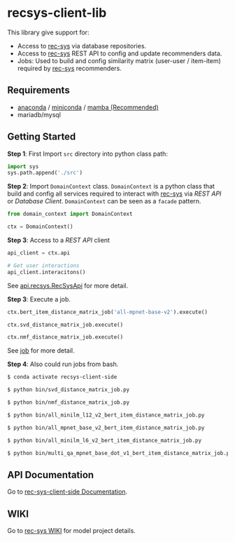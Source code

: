 # recsys-client-lib

This library give support for:

* Access to [rec-sys](https://github.com/magistery-tps/rec-sys) via database repositories.
* Access to [rec-sys](https://github.com/magistery-tps/rec-sys) REST API to config and update recommenders data.
* Jobs: Used to build and config similarity matrix (user-user / item-item) required by [rec-sys](https://github.com/magistery-tps/rec-sys) recommenders.

## Requirements

* [anaconda](https://www.anaconda.com/products/individual) / [miniconda](https://docs.conda.io/en/latest/miniconda.html) / [mamba (Recommended)](https://github.com/mamba-org/mamba)
* mariadb/mysql


## Getting Started

**Step 1**: First Import `src` directory into python class path:

```python
import sys
sys.path.append('./src')
```

**Step 2**: Import `DomainContext` class. `DomainContext` is a python class that build and config all services required to interact with [rec-sys](https://github.com/magistery-tps/rec-sys) via _REST API_ or _Database Client_. `DomainContext` can be seen as a `facade` pattern. 

```python
from domain_context import DomainContext

ctx = DomainContext()
```

**Step 3**: Access to a _REST API_ client

```python
api_client = ctx.api

# Get user interactions
api_client.interacitons()
```
See [api.recsys.RecSysApi](https://magistery-tps.github.io/rec-sys-client-lib/api.html) for more detail.

**Step 3**: Execute a job.

```python
ctx.bert_item_distance_matrix_job('all-mpnet-base-v2').execute()

ctx.svd_distance_matrix_job.execute()

ctx.nmf_distance_matrix_job.execute()
```

See [job](https://magistery-tps.github.io/rec-sys-client-lib/job.html) for more detail.

**Step 4**: Also could run jobs from bash.

```bash
$ conda activate recsys-client-side

$ python bin/svd_distance_matrix_job.py

$ python bin/nmf_distance_matrix_job.py

$ python bin/all_minilm_l12_v2_bert_item_distance_matrix_job.py

$ python bin/all_mpnet_base_v2_bert_item_distance_matrix_job.py

$ python bin/all_minilm_l6_v2_bert_item_distance_matrix_job.py

$ python bin/multi_qa_mpnet_base_dot_v1_bert_item_distance_matrix_job.py
```

## API Documentation

Go to [rec-sys-client-side Documentation](https://magistery-tps.github.io/rec-sys-client-lib).

## WIKI

Go to [rec-sys WIKI](https://github.com/magistery-tps/rec-sys/wiki) for model project details.

